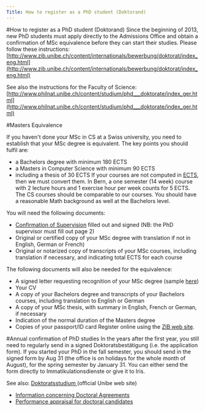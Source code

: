 ```yaml
---
Title: How to register as a PhD student (Doktorand)
---
```

#How to register as a PhD student (Doktorand)
Since the beginning of 2013, new PhD students must apply directly to the Admissions Office and obtain a confirmation of MSc equivalence before they can start their studies. Please follow these instructions:
[http://www.zib.unibe.ch/content/internationals/bewerbung/doktorat/index_eng.html](http://www.zib.unibe.ch/content/internationals/bewerbung/doktorat/index_eng.html)

See also the instructions for the Faculty of Science:
[http://www.philnat.unibe.ch/content/studium/phd___doktorate/index_ger.html](http://www.philnat.unibe.ch/content/studium/phd___doktorate/index_ger.html)

#Masters Equivalence

If you haven't done your MSc in CS at a Swiss university, you need to establish that your MSc degree is equivalent.
The key points you should fulfil are:

-  a Bachelors degree with minimum 180 ECTS
-  a Masters in Computer Science with minimum 90 ECTS
-  including a thesis of 30 ECTS
If your courses are not computed in [ECTS](http://en.wikipedia.org/wiki/ECTS_grading_scale), then we must convert them. In Bern, a one semester (14 week) course with 2 lecture hours and 1 exercise hour per week counts for 5 ECTS. The CS courses should be comparable to our courses. You should have a reasonable Math background as well at the Bachelors level.

You will need the following documents:

-  [Confirmation of Supervision](http://www.zib.unibe.ch/unibe/lehre/zib/content/e4040/e197353/confirmation-of-supervision2_eng.pdf) filled out and signed (NB: the PhD supervisor must fill out page 2)
-  Original or certified copy of your MSc degree with translation if not in English, German or French)
-  Original or notarized copy of transcripts of your MSc courses, including translation if necessary, and indicating total ECTS for each course

The following documents will also be needed for the equivalence:

-  A signed letter requesting recognition of your MSc degree (sample [here](http://www.philnat.unibe.ch/content/e388/e1673/e2294/phd_musterbrief_ger.doc))
-  Your CV
-  A copy of your Bachelors degree and transcripts of your Bachelors courses, including translation to English or German
-  A copy of your MSc thesis, with summary in English, French or German, if necessary
-  Indication of the normal duration of the Masters degree
-  Copies of your passport/ID card
Register online using the [ZIB web site](http://www.zib.unibe.ch/content/internationals/bewerbung/doktorat/index_eng.html).

#Annual confirmation of PhD studies
In the years after the first year, you still need to regularly send in a signed Doktoratsbestätigung (i.e. the application form). If you started your PhD in the fall semester, you should send in the signed form by Aug 31 (the office is on holidays for the whole month of August), for the spring semester by January 31. You can either send the form directly to Immatikulationsdienste or give it to Iris.

See also: [Doktoratsstudium ](http://www.entwicklung.unibe.ch/content/karrierefoerderung_und_laufbahnplanung/doktoratsstudium/index_ger.html) (official Unibe web site)

-  [Information concerning Doctoral Agreements](http://www.entwicklung.unibe.ch/unibe/entwicklung/content/e4296/e4341/e532710/InformationconcerningDoctoralAgreements_ger.pdf)
-  [Performance appraisal for doctoral candidates](http://www.entwicklung.unibe.ch/unibe/entwicklung/content/e4296/e4341/e535541/Performanceappraisal_doctoralcandidates_ger.doc)

